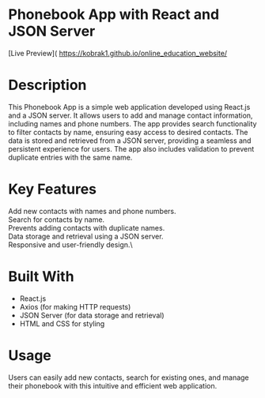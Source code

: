 # Phonebook App with React and JSON Server
[Live Preview]( https://kobrak1.github.io/online_education_website/
# Description
This Phonebook App is a simple web application developed using React.js and a JSON server. It allows users to add and manage contact information, including names and phone numbers. The app provides search functionality to filter contacts by name, ensuring easy access to desired contacts. The data is stored and retrieved from a JSON server, providing a seamless and persistent experience for users. The app also includes validation to prevent duplicate entries with the same name.

# Key Features
Add new contacts with names and phone numbers.\
Search for contacts by name.\
Prevents adding contacts with duplicate names.\
Data storage and retrieval using a JSON server.\
Responsive and user-friendly design.\

# Built With
- React.js
- Axios (for making HTTP requests)
- JSON Server (for data storage and retrieval)
- HTML and CSS for styling

# Usage
Users can easily add new contacts, search for existing ones, and manage their phonebook with this intuitive and efficient web application.
